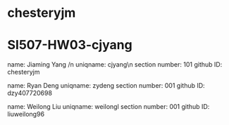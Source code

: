# chesteryjm
# SI507-HW03-cjyang

name: Jiaming Yang /n
uniqname: cjyang\n
section number: 101
github ID: chesteryjm

name: Ryan Deng
uniqname: zydeng
section number: 001
github ID: dzy407720698

name: Weilong Liu
uniqname: weilongl
section number: 001
github ID: liuweilong96

